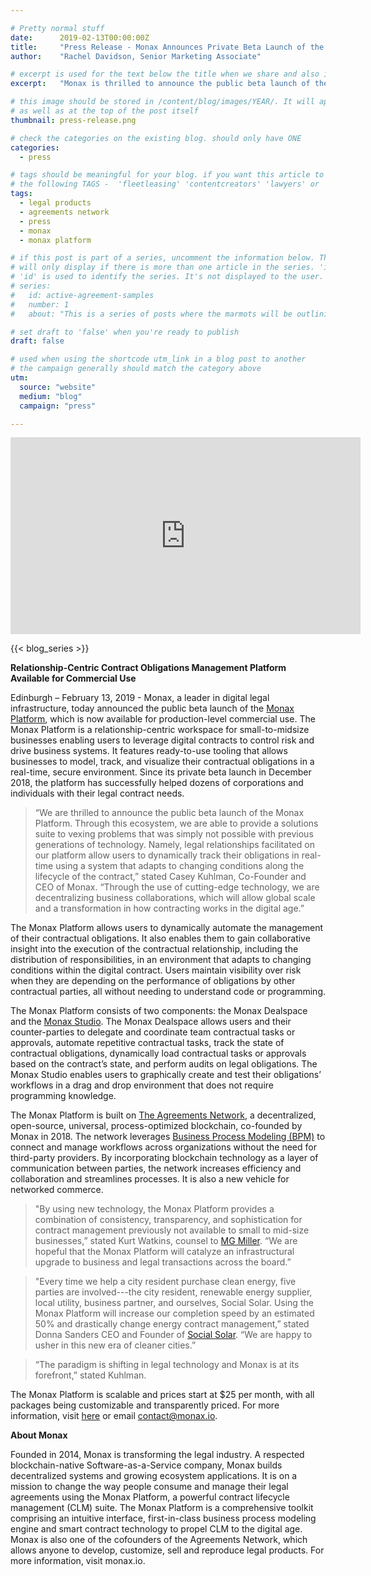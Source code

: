 ```yaml
---

# Pretty normal stuff
date:      2019-02-13T00:00:00Z
title:     "Press Release - Monax Announces Private Beta Launch of the Monax Platform"
author:    "Rachel Davidson, Senior Marketing Associate"

# excerpt is used for the text below the title when we share and also is the summary of the post on https://monax.io/blog
excerpt:   "Monax is thrilled to announce the public beta launch of the Monax Platform"

# this image should be stored in /content/blog/images/YEAR/. It will appear as a thumbnail on any listings,
# as well as at the top of the post itself
thumbnail: press-release.png

# check the categories on the existing blog. should only have ONE
categories:
  - press

# tags should be meaningful for your blog. if you want this article to show on a 'use case' page, you can use
# the following TAGS -  'fleetleasing' 'contentcreators' 'lawyers' or 'corporate'
tags:
  - legal products
  - agreements network
  - press
  - monax
  - monax platform

# if this post is part of a series, uncomment the information below. The 'article series' box
# will only display if there is more than one article in the series. 'id', 'number' and 'about' all must be present.
# 'id' is used to identify the series. It's not displayed to the user.
# series:
#   id: active-agreement-samples
#   number: 1
#   about: "This is a series of posts where the marmots will be outlining how the Monax Platform and the Agreements Network can be used in harmony to create the legal products of the future."

# set draft to 'false' when you're ready to publish
draft: false

# used when using the shortcode utm_link in a blog post to another
# the campaign generally should match the category above
utm:
  source: "website"
  medium: "blog"
  campaign: "press"

---
```


<!-- In general the filename below should match thumbnail category above -->

<iframe width="560" height="315" src="https://www.youtube.com/embed/Z_3l6qbJl8Y" frameborder="0" allow="accelerometer; autoplay; encrypted-media; gyroscope; picture-in-picture" allowfullscreen></iframe>

<!-- if this article is part of a series, related articles will automatically appear here -->
{{< blog_series >}}

<!-- Content markdown here - first title on page is auto generated from title in frontmatter -->
**Relationship-Centric Contract Obligations Management Platform Available for Commercial Use**

Edinburgh – February 13, 2019 - Monax, a leader in digital legal infrastructure, today announced the public beta launch of the [Monax Platform](https://monax.io/blog/2018/12/04/introducing-the-monax-platform---contract-lifecycle-management-for-the-digital-age/), which is now available for production-level commercial use. The Monax Platform is a relationship-centric workspace for small-to-midsize businesses enabling users to leverage digital contracts to control risk and drive business systems. It features ready-to-use tooling that allows businesses to model, track, and visualize their contractual obligations in a real-time, secure environment. Since its private beta launch in December 2018, the platform has successfully helped dozens of corporations and individuals with their legal contract needs.

> “We are thrilled to announce the public beta launch of the Monax Platform. Through this ecosystem, we are able to provide a solutions suite to vexing problems that was simply not possible with previous generations of technology. Namely, legal relationships facilitated on our platform allow users to dynamically track their obligations in real-time using a system that adapts to changing conditions along the lifecycle of the contract,”
stated Casey Kuhlman, Co-Founder and CEO of Monax.
> “Through the use of cutting-edge technology, we are decentralizing business collaborations, which will allow global scale and a transformation in how contracting works in the digital age.”

The Monax Platform allows users to dynamically automate the management of their contractual obligations. It also enables them to gain collaborative insight into the execution of the contractual relationship, including the distribution of responsibilities, in an environment that adapts to changing conditions within the digital contract. Users maintain visibility over risk when they are depending on the performance of obligations by other contractual parties, all without needing to understand code or programming. 

The Monax Platform consists of two components: the Monax Dealspace and the [Monax Studio](https://monax.io/blog/2018/11/22/introducing-the-monax-legal-product-studio/). The Monax Dealspace allows users and their counter-parties to delegate and coordinate team contractual tasks or approvals, automate repetitive contractual tasks, track the state of contractual obligations, dynamically load contractual tasks or approvals based on the contract’s state, and perform audits on legal obligations. The Monax Studio enables users to graphically create and test their obligations’ workflows in a drag and drop environment that does not require programming knowledge.

The Monax Platform is built on [The Agreements Network](www.agreements.network), a decentralized, open-source, universal, process-optimized blockchain, co-founded by Monax in 2018. The network leverages [Business Process Modeling (BPM)](https://monax.io/blog/2018/09/25/introducing-the-monax-bpmn-engine---the-powerhouse-for-legal-products./) to connect and manage workflows across organizations without the need for third-party providers. By incorporating blockchain technology as a layer of communication between parties, the network increases efficiency and collaboration and streamlines processes. It is also a new vehicle for networked commerce.

> "By using new technology, the Monax Platform provides a combination of consistency, transparency, and sophistication for contract management previously not available to small to mid-size businesses,” stated Kurt Watkins, counsel to [MG Miller](https://mgmiller.legal). “We are hopeful that the Monax Platform will catalyze an infrastructural upgrade to business and legal transactions across the board.”

> "Every time we help a city resident purchase clean energy, five parties are involved---the city resident, renewable energy supplier, local utility, business partner, and ourselves, Social Solar. Using the Monax Platform will increase our completion speed by an estimated 50% and drastically change energy contract management,” stated Donna Sanders CEO and Founder of [Social Solar](https://nysocialsolar.com). “We are happy to usher in this new era of cleaner cities.”

> “The paradigm is shifting in legal technology and Monax is at its forefront,” stated Kuhlman.

The Monax Platform is scalable and prices start at $25 per month, with all packages being customizable and transparently priced. For more information, visit [here](https://monax.io/platform/) or email contact@monax.io.

**About Monax**

Founded in 2014, Monax is transforming the legal industry. A respected blockchain-native Software-as-a-Service company, Monax builds decentralized systems and growing ecosystem applications. It is on a mission to change the way people consume and manage their legal agreements using the Monax Platform, a powerful contract lifecycle management (CLM) suite. The Monax Platform is a comprehensive toolkit comprising an intuitive interface, first-in-class business process modeling engine and smart contract technology to propel CLM to the digital age. Monax is also one of the cofounders of the Agreements Network, which allows anyone to develop, customize, sell and reproduce legal products. For more information, visit monax.io.
